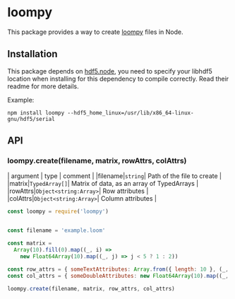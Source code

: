 
# loompy

This package provides a way to create [loompy](https://loompy.org/) files in Node.

## Installation

This package depends on [hdf5.node](https://github.com/HDF-NI/hdf5.node), you need to specify
your libhdf5 location when installing for this dependency to compile correctly.
Read their readme for more details.

Example:
```
npm install loompy --hdf5_home_linux=/usr/lib/x86_64-linux-gnu/hdf5/serial
```

## API

### loompy.create(filename, matrix, rowAttrs, colAttrs)
| argument | type | comment |
|filename|`string`| Path of the file to create |
|matrix|`TypedArray[]`| Matrix of data, as an array of TypedArrays |
|rowAttrs|`Object<string:Array>`| Row attributes |
|colAttrs|`Object<string:Array>`| Column attributes |

```javascript
const loompy = require('loompy')


const filename = 'example.loom'

const matrix =
  Array(10).fill(0).map((_, i) =>
    new Float64Array(10).map((_, j) => j < 5 ? 1 : 2))

const row_attrs = { someTextAttributes: Array.from({ length: 10 }, (_, i) => `Element ${i * i * i}`) }
const col_attrs = { someDoubleAttributes: new Float64Array(10).map((_, i) => i) }

loompy.create(filename, matrix, row_attrs, col_attrs)
```
